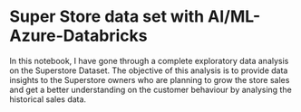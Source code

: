 # Super Store data set with AI/ML-Azure-Databricks
In this notebook, I have gone through a complete exploratory data analysis on the Superstore Dataset. The objective of this analysis is to provide data insights to the Superstore owners who are planning to grow the store sales and get a better understanding on the customer behaviour by analysing the historical sales data.
